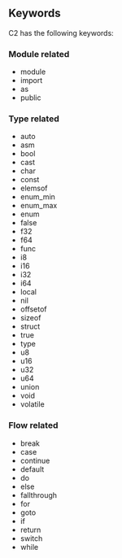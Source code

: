 
## Keywords

C2 has the following keywords:

### Module related
* module
* import
* as
* public

### Type related
* auto
* asm
* bool
* cast
* char
* const
* elemsof
* enum_min
* enum_max
* enum
* false
* f32
* f64
* func
* i8
* i16
* i32
* i64
* local
* nil
* offsetof
* sizeof
* struct
* true
* type
* u8
* u16
* u32
* u64
* union
* void
* volatile

### Flow related
* break
* case
* continue
* default
* do
* else
* fallthrough
* for
* goto
* if
* return
* switch
* while


